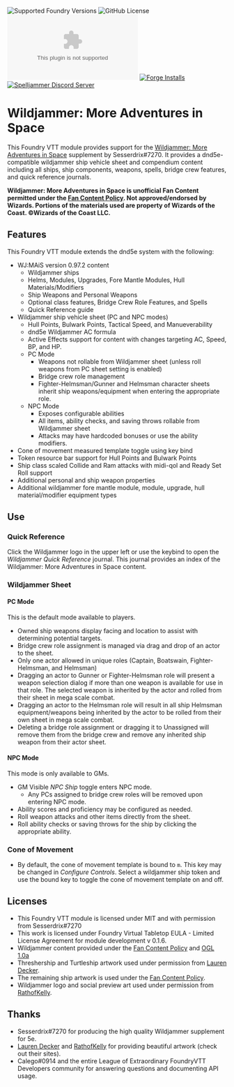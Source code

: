 ![Supported Foundry Versions](https://img.shields.io/endpoint?url=https://foundryshields.com/version?url=https://github.com/surged20/wjmais/releases/latest/download/module.json)
![GitHub License](https://img.shields.io/github/license/surged20/wjmais)
![Latest Release Download Count](https://img.shields.io/github/downloads/surged20/wjmais/latest/module.zip)
[![Forge Installs](https://img.shields.io/badge/dynamic/json?label=Forge%20Installs&query=package.installs&suffix=%&url=https://forge-vtt.com/api/bazaar/package/wjmais&colorB=brightgreen)](https://forge-vtt.com/)
[![Spelljammer Discord Server](https://img.shields.io/badge/-Discord-%232c2f33?style=flat-square&logo=discord)](https://discord.gg/TAsaxnm6Vx)

# Wildjammer: More Adventures in Space

This Foundry VTT module provides support for the
[Wildjammer: More Adventures in Space](https://www.dropbox.com/sh/3c88jrhy1t7gyql/AACS63QaKFCCrBn_-cxRVHBda)
supplement by Sesserdrix#7270. It provides a dnd5e-compatible wildjammer ship vehicle sheet and compendium content including all ships, ship components, weapons, spells, bridge crew features, and quick reference journals.

**Wildjammer: More Adventures in Space is unofficial Fan Content permitted under the [Fan Content Policy](https://company.wizards.com/en/legal/fancontentpolicy). Not approved/endorsed by Wizards. Portions of the materials used are property of Wizards of the Coast. ©Wizards of the Coast LLC.**

## Features

This Foundry VTT module extends the dnd5e system with the following:
- WJ:MAiS version 0.97.2 content
  - Wildjammer ships
  - Helms, Modules, Upgrades, Fore Mantle Modules, Hull Materials/Modifiers
  - Ship Weapons and Personal Weapons
  - Optional class features, Bridge Crew Role Features, and Spells
  - Quick Reference guide
- Wildjammer ship vehicle sheet (PC and NPC modes)
  - Hull Points, Bulwark Points, Tactical Speed, and Manueverability
  - dnd5e Wildjammer AC formula
  - Active Effects support for content with changes targeting AC, Speed, BP, and HP.
  - PC Mode
    - Weapons not rollable from Wildjammer sheet (unless roll weapons from PC sheet setting is enabled)
    - Bridge crew role management
    - Fighter-Helmsman/Gunner and Helmsman character sheets inherit ship weapons/equipment when entering the appropriate role.
  - NPC Mode
    - Exposes configurable abilities
    - All items, ability checks, and saving throws rollable from Wildjammer sheet
    - Attacks may have hardcoded bonuses or use the ability modifiers.
- Cone of movement measured template toggle using key bind
- Token resource bar support for Hull Points and Bulwark Points
- Ship class scaled Collide and Ram attacks with midi-qol and Ready Set Roll support
- Additional personal and ship weapon properties
- Additional wildjammer fore mantle module, module, upgrade, hull material/modifier equipment types

## Use

### Quick Reference

Click the Wildjammer logo in the upper left or use the keybind to open the *Wildjammer Quick Reference* journal. This journal provides an index of the Wildjammer: More Adventures in Space content.

### Wildjammer Sheet

#### PC Mode

This is the default mode available to players.

- Owned ship weapons display facing and location to assist with determining potential targets.
- Bridge crew role assignment is managed via drag and drop of an actor to the sheet.
- Only one actor allowed in unique roles (Captain, Boatswain, Fighter-Helmsman, and Helmsman)
- Dragging an actor to Gunner or Fighter-Helmsman role will present a weapon selection dialog if more than one weapon is available for use in that role. The selected weapon is inherited by the actor and rolled from their sheet in mega scale combat.
- Dragging an actor to the Helmsman role will result in all ship Helmsman equipment/weapons being inherited by the actor to be rolled from their own sheet in mega scale combat.
- Deleting a bridge role assignment or dragging it to Unassigned will remove them from the bridge crew and remove any inherited ship weapon from their actor sheet.

#### NPC Mode

This mode is only available to GMs.

- GM Visible *NPC Ship* toggle enters NPC mode.
  - Any PCs assigned to bridge crew roles will be removed upon entering NPC mode.
- Ability scores and proficiency may be configured as needed.
- Roll weapon attacks and other items directly from the sheet.
- Roll ability checks or saving throws for the ship by clicking the appropriate ability.

### Cone of Movement

- By default, the cone of movement template is bound to `m`. This key may be changed in *Configure Controls*. Select a wildjammer ship token and use the bound key to toggle the cone of movement template on and off.

## Licenses

- This Foundry VTT module is licensed under MIT and with permission from Sesserdrix#7270
- This work is licensed under Foundry Virtual Tabletop EULA - Limited License Agreement for module development v 0.1.6.
- Wildjammer content provided under the [Fan Content Policy](https://company.wizards.com/en/legal/fancontentpolicy) and [OGL 1.0a](https://github.com/surged20/wjmais/blob/master/OGL.md)
- Threshership and Turtleship artwork used under permission from [Lauren Decker](http://www.instagram.com/1d10art).
- The remaining ship artwork is used under the [Fan Content Policy](https://company.wizards.com/en/legal/fancontentpolicy).
- Wildjammer logo and social preview art used under permission from [RathofKelly](https://www.instagram.com/rathofkelly).

## Thanks

- Sesserdrix#7270 for producing the high quality Wildjammer supplement for 5e.
- [Lauren Decker](http://www.instagram.com/1d10art) and [RathofKelly](https://www.instagram.com/rathofkelly) for providing beautiful artwork (check out their sites).
- Calego#0914 and the entire League of Extraordinary FoundryVTT Developers community for answering questions and documenting API usage.
